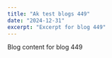 ```yaml
---
title: "Ak test blogs 449"
date: "2024-12-31"
excerpt: "Excerpt for blog 449"
---
```


Blog content for blog 449